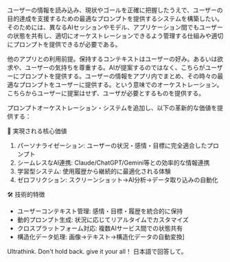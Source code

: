
ユーザーの情報を読み込み、現状やゴールを正確に把握したうえで、ユーザーの目的達成を支援するための最適なプロンプトを提供するシステムを構築したい。 そのためには、異なるAIセッションやモデル、アプリケーション間でもユーザーの状態を共有し、適切にオーケストレーションできるよう管理する仕組みや適切にプロンプトを提供できるが必要である。

他のアプリとの利用前提。保持するコンテキストはユーザーの好み。あるいは欲求や、ユーザーの気持ちを尊重する。AIが提案するのではなく、こちらがユーザーにプロンプトを提供する。ユーザーの情報をアプリ内でまとめ、その時々の最適なプロンプトをユーザーに提供する。という意味でのオーケストレーション。こちらからユーザーに提案はせず、ユーザが必要とするものを提供する。

プロンプトオーケストレーション・システムを追加し、以下の革新的な価値を提供する：

  🎯 実現される核心価値

  1. パーソナライゼーション: ユーザーの状況・感情・目標に完全適合したプロンプト
  2. シームレスなAI連携: Claude/ChatGPT/Gemini等との効率的な情報連携
  3. 学習型システム: 使用履歴から継続的に最適化される体験
  4. ゼロフリクション: スクリーンショット→AI分析→データ取り込みの自動化

  🛠 技術的特徴

  - ユーザーコンテキスト管理: 感情・目標・履歴を統合的に保持
  - 動的プロンプト生成: 状況に応じてリアルタイムでカスタマイズ
  - クロスプラットフォーム対応: 複数AIサービス間での状態共有
  - 構造化データ処理: 画像→テキスト→構造化データの自動変換]

Ultrathink.
Don't hold back. give it your all！
日本語で回答して。

